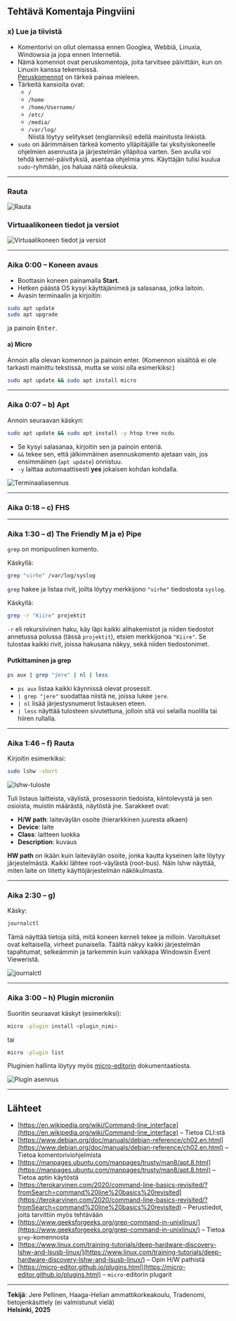 ## Tehtävä Komentaja Pingviini

### x) Lue ja tiivistä

- Komentorivi on ollut olemassa ennen Googlea, Webbiä, Linuxia, Windowsia ja jopa ennen Internetiä.  
- Nämä komennot ovat peruskomentoja, joita tarvitsee päivittäin, kun on Linuxin kanssa tekemisissä.  
  [Peruskomennot](https://terokarvinen.com/2020/command-line-basics-revisited/?fromSearch=command%20line%20basics%20revisited) on tärkeä painaa mieleen.  
- Tärkeitä kansioita ovat:  
  - `/`  
  - `/home`  
  - `/home/Username/`  
  - `/etc/`  
  - `/media/`  
  - `/var/log/`  
  Niistä löytyy selitykset (englanniksi) edellä mainitusta linkistä.  
- `sudo` on äärimmäisen tärkeä komento ylläpitäjälle tai yksityiskoneelle ohjelmien asennusta ja järjestelmän ylläpitoa varten. Sen avulla voi tehdä kernel-päivityksiä, asentaa ohjelmia yms. Käyttäjän tulisi kuulua `sudo`-ryhmään, jos haluaa näitä oikeuksia.

---

### Rauta

![Rauta](win2.png)

### Virtuaalikoneen tiedot ja versiot

![Virtuaalikoneen tiedot ja versiot](virtuaalikoneentiedot.png)

---

### Aika 0:00 – Koneen avaus

- Boottasin koneen painamalla **Start**.
- Hetken päästä OS kysyi käyttäjänimeä ja salasanaa, jotka laitoin.
- Avasin terminaalin ja kirjoitin:

```bash
sudo apt update
sudo apt upgrade
```

ja painoin <kbd>Enter</kbd>.

#### a) Micro

Annoin alla olevan komennon ja painoin enter. (Komennon sisältöä ei ole tarkasti mainittu tekstissä, mutta se voisi olla esimerkiksi:)

```bash
sudo apt update && sudo apt install micro
```

---

### Aika 0:07 – b) Apt

Annoin seuraavan käskyn:

```bash
sudo apt update && sudo apt install -y htop tree ncdu
```

- Se kysyi salasanaa, kirjoitin sen ja painoin enteriä.
- `&&` tekee sen, että jälkimmäinen asennuskomento ajetaan vain, jos ensimmäinen (`apt update`) onnistuu.
- `-y` laittaa automaattisesti **yes** jokaisen kohdan kohdalla.

![Terminaaliasennus](ter3asen.png)

---

### Aika 0:18 – c) FHS



---

### Aika 1:30 – d) The Friendly M ja e) Pipe

`grep` on monipuolinen komento.

Käskyllä:

```bash
grep "virhe" /var/log/syslog
```

`grep` hakee ja listaa rivit, joilta löytyy merkkijono `"virhe"` tiedostosta `syslog`.

Käskyllä:

```bash
grep -r "Kiire" projektit
```

`-r` eli rekursiivinen haku, käy läpi kaikki alihakemistot ja niiden tiedostot annetussa polussa (tässä `projektit`), etsien merkkijonoa `"Kiire"`. Se tulostaa kaikki rivit, joissa hakusana näkyy, sekä niiden tiedostonimet.

#### Putkittaminen ja grep

```bash
ps aux | grep "jere" | nl | less
```

- `ps aux` listaa kaikki käynnissä olevat prosessit.  
- `| grep "jere"` suodattaa niistä ne, joissa lukee `jere`.  
- `| nl` lisää järjestysnumerot listauksen eteen.  
- `| less` näyttää tulosteen sivutettuna, jolloin sitä voi selailla nuolilla tai hiiren rullalla.

---

### Aika 1:46 – f) Rauta

Kirjoitin esimerkiksi:

```bash
sudo lshw -short
```

![lshw-tuloste](lshw.png)

Tuli listaus laitteista, väylistä, prosessorin tiedoista, kiintolevystä ja sen osioista, muistin määrästä, näytöstä jne. Sarakkeet ovat:
- **H/W path**: laiteväylän osoite (hierarkkinen juuresta alkaen)
- **Device**: laite
- **Class**: laitteen luokka
- **Description**: kuvaus

**HW path** on ikään kuin laiteväylän osoite, jonka kautta kyseinen laite löytyy järjestelmästä. Kaikki lähtee root-väylästä (root-bus). Näin lshw näyttää, miten laite on liitetty käyttöjärjestelmän näkökulmasta.

---

### Aika 2:30 – g)

Käsky:

```bash
journalctl
```

Tämä näyttää tietoja siitä, mitä koneen kerneli tekee ja milloin. Varoitukset ovat keltaisella, virheet punaisella. Täältä näkyy kaikki järjestelmän tapahtumat, selkeämmin ja tarkemmin kuin vaikkapa Windowsin Event Vieweristä.

![journalctl](journalctl.png)

---

### Aika 3:00 – h) Plugin microniin

Suoritin seuraavat käskyt (esimerkiksi):

```bash
micro -plugin install <plugin_nimi>
```

tai 

```bash
micro -plugin list
```

Pluginien hallinta löytyy myös [micro-editorin](https://micro-editor.github.io/plugins.html) dokumentaatiosta.

![Plugin asennus](plugin.png)

---

## Lähteet

- [https://en.wikipedia.org/wiki/Command-line_interface](https://en.wikipedia.org/wiki/Command-line_interface) – Tietoa CLI:stä  
- [https://www.debian.org/doc/manuals/debian-reference/ch02.en.html](https://www.debian.org/doc/manuals/debian-reference/ch02.en.html) – Tietoa komentoriviohjelmista  
- [https://manpages.ubuntu.com/manpages/trusty/man8/apt.8.html](https://manpages.ubuntu.com/manpages/trusty/man8/apt.8.html) – Tietoa aptin käytöstä  
- [https://terokarvinen.com/2020/command-line-basics-revisited/?fromSearch=command%20line%20basics%20revisited](https://terokarvinen.com/2020/command-line-basics-revisited/?fromSearch=command%20line%20basics%20revisited) – Perustiedot, joita tarvittiin myös tehtävään  
- [https://www.geeksforgeeks.org/grep-command-in-unixlinux/](https://www.geeksforgeeks.org/grep-command-in-unixlinux/) – Tietoa `grep`-komennosta  
- [https://www.linux.com/training-tutorials/deep-hardware-discovery-lshw-and-lsusb-linux/](https://www.linux.com/training-tutorials/deep-hardware-discovery-lshw-and-lsusb-linux/) – Opin H/W pathistä  
- [https://micro-editor.github.io/plugins.html](https://micro-editor.github.io/plugins.html) – `micro`-editorin plugarit

---

**Tekijä**: Jere Pellinen, Haaga-Helian ammattikorkeakoulu, Tradenomi, tietojenkäsittely (ei valmistunut vielä)  
**Helsinki, 2025**
